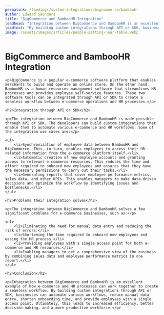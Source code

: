 ```yaml
---
permalink: /landings/system-integrations/bigcommerce/bamboohr
author: Edward Saunders
title: "BigCommerce and BambooHR Integration"
leadhead: "Integration between BigCommerce and BambooHR is an excellent example of how e-commerce and HR processes can work together to create a seamless workflow"
leadtext: "By building custom integrations through API or SDK, businesses can automate various workflows, reduce manual data entry, shorten onboarding time, and provide employees with a single access point. Ultimately, this leads to increased efficiency, better decision-making, and a more productive workforce."
image: /assets/images/articles/people-sitting-near-table.webp
---
```

<div class="arttext">
	<h1>BigCommerce and BambooHR Integration</h1>

	<p>BigCommerce is a popular e-commerce software platform that enables merchants to build and operate an online store. On the other hand, BambooHR is a human resources management software that streamlines HR processes and provides employee self-service features. These two software tools can be integrated through API or SDK to create a seamless workflow between e-commerce operations and HR processes.</p>

	<h2>Integration through API or SDK</h2>

	<p>The integration between BigCommerce and BambooHR is made possible through API or SDK. The developers can build custom integrations that enable them to automate various e-commerce and HR workflows. Some of the integration use cases are:</p>

	<ul>
		<li>Synchronization of employee data between BambooHR and BigCommerce. This, in turn, enables employees to access their HR-related information from the e-commerce platform itself.</li>
		<li>Automatic creation of new employee accounts and granting access to relevant e-commerce resources. This reduces the time and effort required to onboard new employees and ensures that they have the necessary permissions to carry out their tasks.</li>
		<li>Generating reports that cover employee performance metrics, sales data, and other KPIs. This enables managers to make data-driven decisions and optimize the workflow by identifying issues and bottlenecks.</li>
	</ul>

	<h2>Problems their integration solves</h2>

	<p>The integration between BigCommerce and BambooHR solves a few significant problems for e-commerce businesses, such as:</p>

	<ul>
		<li>Eliminating the need for manual data entry and reducing the risk of errors.</li>
		<li>Shortening the time required to onboard new employees and easing the HR process.</li>
		<li>Providing employees with a single access point for both e-commerce and HR resources.</li>
		<li>Enabling managers to get a comprehensive view of the business by combining sales data and employee performance metrics in one report.</li>
	</ul>

	<h2>Conclusion</h2>

	<p>Integration between BigCommerce and BambooHR is an excellent example of how e-commerce and HR processes can work together to create a seamless workflow. By building custom integrations through API or SDK, businesses can automate various workflows, reduce manual data entry, shorten onboarding time, and provide employees with a single access point. Ultimately, this leads to increased efficiency, better decision-making, and a more productive workforce.</p>

</div>